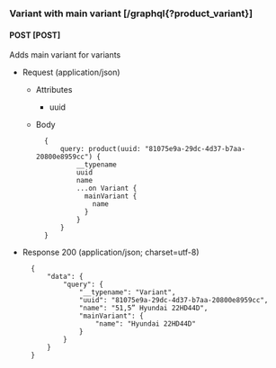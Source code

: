 ### Variant with main variant [/graphql{?product_variant}]

#### POST [POST]

Adds main variant for variants

- Request (application/json)

    - Attributes

        - uuid

    - Body

            {
                query: product(uuid: "81075e9a-29dc-4d37-b7aa-20800e8959cc") {
                    __typename
                    uuid
                    name
                    ...on Variant {
                      mainVariant {
                        name
                      }
                    }
                }
            }

- Response 200 (application/json; charset=utf-8)

        {
            "data": {
                "query": {
                    "__typename": "Variant",
                    "uuid": "81075e9a-29dc-4d37-b7aa-20800e8959cc",
                    "name": "51,5” Hyundai 22HD44D",
                    "mainVariant": {
                        "name": "Hyundai 22HD44D"
                    }
                }
            }
        }
